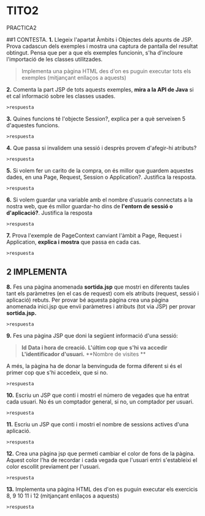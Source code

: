 # TITO2
PRACTICA2

##1 CONTESTA.
**1.** Llegeix l'apartat Àmbits i Objectes dels apunts de JSP. Prova cadascun dels exemples i mostra una captura de pantalla del resultat obtingut. Pensa que per a que els exemples funcionin, s'ha d'incloure l'importació de les classes utilitzades. 

>Implementa una pàgina HTML des d'on es puguin executar tots els exemples (mitjançant enllaços a aquests)

**2.** Comenta la part JSP de tots aquests exemples, **mira a la API de Java** si et cal informació sobre les classes usades. 

	>respuesta

**3.** Quines funcions té l'objecte Session?, explica per a què serveixen 5 d'aquestes funcions. 

	>respuesta

**4.** Que passa si invalidem una sessió i desprès provem d'afegir-hi atributs? 

	>respuesta

**5.** Si volem fer un carito de la compra, on és millor que guardem aquestes dades, en una Page, Request, Session o Application?. Justifica la resposta. 

	>respuesta
	
**6.** Si volem guardar una variable amb el nombre d'usuaris connectats a la nostra web, que és millor guardar-ho dins de **l'entorn de sessió o d'aplicació?**. Justifica la resposta 

	>respuesta

**7.** Prova l'exemple de PageContext canviant l'àmbit a Page, Request i Application, **explica i mostra** que passa en cada cas.

	>respuesta

## 2 IMPLEMENTA

**8.** Fes una pàgina anomenada **sortida.jsp** que mostri en diferents taules tant els paràmetres (en el cas de request) com els atributs (request, sessió i aplicació) rebuts. Per provar bé aquesta pàgina crea una pàgina anomenada inici.jsp que envii paràmetres i atributs (tot via JSP) per provar **sortida.jsp.** 

	>respuesta

**9.** Fes una pàgina JSP que doni la següent informació d'una sessió: 

>**Id** 
>**Data i hora de creació.** 
>**L'últim cop que s'hi va accedir**
>**L'identificador d'usuari.**
>**Nombre de visites **

A més, la pàgina ha de donar la benvinguda de forma diferent si és el primer cop que s'hi accedeix, que si no.

	>respuesta

**10.** Escriu un JSP que conti i mostri el número de vegades que ha entrat cada usuari. No és un comptador general, si no, un comptador per usuari.

	>respuesta

**11.** Escriu un JSP que conti i mostri el nombre de sessions actives d'una aplicació. 

	>respuesta

**12.** Crea una pàgina jsp que permeti cambiar el color de fons de la pàgina. Aquest color l'ha de recordar i cada vegada que l'usuari entri s'estableixi el color escollit previament per l'usuari. 

	>respuesta

**13.** Implementa una pàgina HTML des d'on es puguin executar els exercicis 8, 9 10 11 i 12 (mitjançant enllaços a aquests)

	>respuesta
